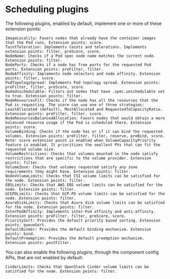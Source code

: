 

# Scheduling plugins

The following plugins, enabled by default, implement one or more of these extension points:

    ImageLocality: Favors nodes that already have the container images that the Pod runs. Extension points: score.
    TaintToleration: Implements taints and tolerations. Implements extension points: filter, preScore, score.
    NodeName: Checks if a Pod spec node name matches the current node. Extension points: filter.
    NodePorts: Checks if a node has free ports for the requested Pod ports. Extension points: preFilter, filter.
    NodeAffinity: Implements node selectors and node affinity. Extension points: filter, score.
    PodTopologySpread: Implements Pod topology spread. Extension points: preFilter, filter, preScore, score.
    NodeUnschedulable: Filters out nodes that have .spec.unschedulable set to true. Extension points: filter.
    NodeResourcesFit: Checks if the node has all the resources that the Pod is requesting. The score can use one of three strategies: LeastAllocated (default), MostAllocated and RequestedToCapacityRatio. Extension points: preFilter, filter, score.
    NodeResourcesBalancedAllocation: Favors nodes that would obtain a more balanced resource usage if the Pod is scheduled there. Extension points: score.
    VolumeBinding: Checks if the node has or if it can bind the requested volumes. Extension points: preFilter, filter, reserve, preBind, score.
    Note: score extension point is enabled when VolumeCapacityPriority feature is enabled. It prioritizes the smallest PVs that can fit the requested volume size.
    VolumeRestrictions: Checks that volumes mounted in the node satisfy restrictions that are specific to the volume provider. Extension points: filter.
    VolumeZone: Checks that volumes requested satisfy any zone requirements they might have. Extension points: filter.
    NodeVolumeLimits: Checks that CSI volume limits can be satisfied for the node. Extension points: filter.
    EBSLimits: Checks that AWS EBS volume limits can be satisfied for the node. Extension points: filter.
    GCEPDLimits: Checks that GCP-PD volume limits can be satisfied for the node. Extension points: filter.
    AzureDiskLimits: Checks that Azure disk volume limits can be satisfied for the node. Extension points: filter.
    InterPodAffinity: Implements inter-Pod affinity and anti-affinity. Extension points: preFilter, filter, preScore, score.
    PrioritySort: Provides the default priority based sorting. Extension points: queueSort.
    DefaultBinder: Provides the default binding mechanism. Extension points: bind.
    DefaultPreemption: Provides the default preemption mechanism. Extension points: postFilter.

You can also enable the following plugins, through the component config APIs, that are not enabled by default:

    CinderLimits: Checks that OpenStack Cinder volume limits can be satisfied for the node. Extension points: filter.

